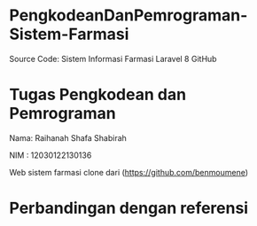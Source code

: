 # PengkodeanDanPemrograman-Sistem-Farmasi
Source Code: Sistem Informasi Farmasi Laravel 8 GitHub

# Tugas Pengkodean dan Pemrograman
Nama: Raihanah Shafa Shabirah

NIM : 12030122130136

Web sistem farmasi clone dari (https://github.com/benmoumene)

# Perbandingan dengan referensi
